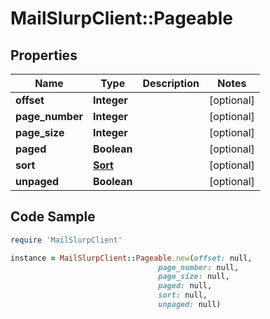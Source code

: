 # MailSlurpClient::Pageable

## Properties

Name | Type | Description | Notes
------------ | ------------- | ------------- | -------------
**offset** | **Integer** |  | [optional] 
**page_number** | **Integer** |  | [optional] 
**page_size** | **Integer** |  | [optional] 
**paged** | **Boolean** |  | [optional] 
**sort** | [**Sort**](Sort) |  | [optional] 
**unpaged** | **Boolean** |  | [optional] 

## Code Sample

```ruby
require 'MailSlurpClient'

instance = MailSlurpClient::Pageable.new(offset: null,
                                 page_number: null,
                                 page_size: null,
                                 paged: null,
                                 sort: null,
                                 unpaged: null)
```


